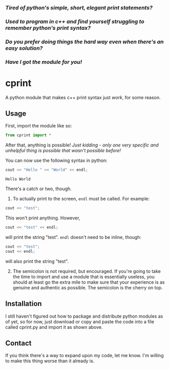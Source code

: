 ### *Tired of python's simple, short, elegant print statements?*

### *Used to program in c++ and find yourself struggling to remember python's print syntax?*

### *Do you prefer doing things the hard way even when there's an easy solution?*

### *Have I got the module for you!*

# cprint

A python module that makes c++ print syntax just *work*, for some reason.

## Usage

First, import the module like so:

```python
from cprint import *
```

After that, anything is possible!
*Just kidding - only one very specific and unhelpful thing is possible that wasn't possible before!*

You can now use the following syntax in python:

```python
cout << "Hello " << "World" << endl;
```

```
Hello World
```

There's a catch or two, though.

1. To actually print to the screen, `endl` must be called. For example:
```python
cout << "test";
```
This won't print anything.
However,
```python
cout << "test" << endl;
```
will print the string "test".
`endl` doesn't need to be inline, though:
```python
cout << "test";
cout << endl;
```
will also print the string "test".

2. The semicolon is not required, but encouraged. If you're going to take the time to import and use a module that is essentially useless, you should at least go the extra mile to make sure that your experience is as genuine and authentic as possible. The semicolon is the cherry on top.

## Installation

I still haven't figured out how to package and distribute python modules as of yet, so for now, just download or copy and paste the code into a file called cprint.py and import it as shown above.

## Contact

If you think there's a way to expand upon my code, let me know. I'm willing to make this thing worse than it already is.
